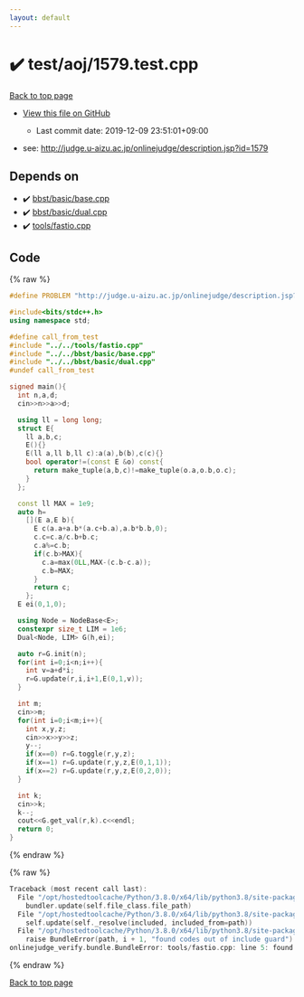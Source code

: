 ```yaml
---
layout: default
---
```


<!-- mathjax config similar to math.stackexchange -->
<script type="text/javascript" async
  src="https://cdnjs.cloudflare.com/ajax/libs/mathjax/2.7.5/MathJax.js?config=TeX-MML-AM_CHTML">
</script>
<script type="text/x-mathjax-config">
  MathJax.Hub.Config({
    TeX: { equationNumbers: { autoNumber: "AMS" }},
    tex2jax: {
      inlineMath: [ ['$','$'] ],
      processEscapes: true
    },
    "HTML-CSS": { matchFontHeight: false },
    displayAlign: "left",
    displayIndent: "2em"
  });
</script>

<script type="text/javascript" src="https://cdnjs.cloudflare.com/ajax/libs/jquery/3.4.1/jquery.min.js"></script>
<script src="https://cdn.jsdelivr.net/npm/jquery-balloon-js@1.1.2/jquery.balloon.min.js" integrity="sha256-ZEYs9VrgAeNuPvs15E39OsyOJaIkXEEt10fzxJ20+2I=" crossorigin="anonymous"></script>
<script type="text/javascript" src="../../../assets/js/copy-button.js"></script>
<link rel="stylesheet" href="../../../assets/css/copy-button.css" />


# :heavy_check_mark: test/aoj/1579.test.cpp

<a href="../../../index.html">Back to top page</a>

* <a href="{{ site.github.repository_url }}/blob/master/test/aoj/1579.test.cpp">View this file on GitHub</a>
    - Last commit date: 2019-12-09 23:51:01+09:00


* see: <a href="http://judge.u-aizu.ac.jp/onlinejudge/description.jsp?id=1579">http://judge.u-aizu.ac.jp/onlinejudge/description.jsp?id=1579</a>


## Depends on

* :heavy_check_mark: <a href="../../../library/bbst/basic/base.cpp.html">bbst/basic/base.cpp</a>
* :heavy_check_mark: <a href="../../../library/bbst/basic/dual.cpp.html">bbst/basic/dual.cpp</a>
* :heavy_check_mark: <a href="../../../library/tools/fastio.cpp.html">tools/fastio.cpp</a>


## Code

<a id="unbundled"></a>
{% raw %}
```cpp
#define PROBLEM "http://judge.u-aizu.ac.jp/onlinejudge/description.jsp?id=1579"

#include<bits/stdc++.h>
using namespace std;

#define call_from_test
#include "../../tools/fastio.cpp"
#include "../../bbst/basic/base.cpp"
#include "../../bbst/basic/dual.cpp"
#undef call_from_test

signed main(){
  int n,a,d;
  cin>>n>>a>>d;

  using ll = long long;
  struct E{
    ll a,b,c;
    E(){}
    E(ll a,ll b,ll c):a(a),b(b),c(c){}
    bool operator!=(const E &o) const{
      return make_tuple(a,b,c)!=make_tuple(o.a,o.b,o.c);
    }
  };

  const ll MAX = 1e9;
  auto h=
    [](E a,E b){
      E c(a.a+a.b*(a.c+b.a),a.b*b.b,0);
      c.c=c.a/c.b+b.c;
      c.a%=c.b;
      if(c.b>MAX){
        c.a=max(0LL,MAX-(c.b-c.a));
        c.b=MAX;
      }
      return c;
    };
  E ei(0,1,0);

  using Node = NodeBase<E>;
  constexpr size_t LIM = 1e6;
  Dual<Node, LIM> G(h,ei);

  auto r=G.init(n);
  for(int i=0;i<n;i++){
    int v=a+d*i;
    r=G.update(r,i,i+1,E(0,1,v));
  }

  int m;
  cin>>m;
  for(int i=0;i<m;i++){
    int x,y,z;
    cin>>x>>y>>z;
    y--;
    if(x==0) r=G.toggle(r,y,z);
    if(x==1) r=G.update(r,y,z,E(0,1,1));
    if(x==2) r=G.update(r,y,z,E(0,2,0));
  }

  int k;
  cin>>k;
  k--;
  cout<<G.get_val(r,k).c<<endl;
  return 0;
}

```
{% endraw %}

<a id="bundled"></a>
{% raw %}
```cpp
Traceback (most recent call last):
  File "/opt/hostedtoolcache/Python/3.8.0/x64/lib/python3.8/site-packages/onlinejudge_verify/docs.py", line 328, in write_contents
    bundler.update(self.file_class.file_path)
  File "/opt/hostedtoolcache/Python/3.8.0/x64/lib/python3.8/site-packages/onlinejudge_verify/bundle.py", line 154, in update
    self.update(self._resolve(included, included_from=path))
  File "/opt/hostedtoolcache/Python/3.8.0/x64/lib/python3.8/site-packages/onlinejudge_verify/bundle.py", line 123, in update
    raise BundleError(path, i + 1, "found codes out of include guard")
onlinejudge_verify.bundle.BundleError: tools/fastio.cpp: line 5: found codes out of include guard

```
{% endraw %}

<a href="../../../index.html">Back to top page</a>

